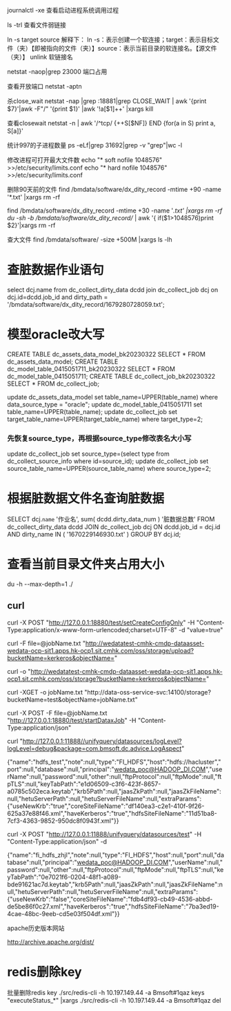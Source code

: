 
journalctl -xe 查看启动进程系统调用过程

ls -trl 查看文件弱链接

ln -s target source​​ 解释下： ​​ln -s​​：表示创建一个软连接； ​​target​​：表示目标文件（夹）【即被指向的文件（夹）】 ​​source​​：表示当前目录的软连接名。【源文件（夹）】 unlink 软链接名

netstat -naop|grep 23000 端口占用

查看开放端口
netstat -aptn

杀close_wait
netstat -nap |grep :18881|grep CLOSE_WAIT | awk '{print $7}'|awk -F"\/" '{print $1}' |awk '!a[$1]++'  |xargs kill



查看closewait
netstat -n | awk '/^tcp/ {++S[$NF]} END {for(a in S) print a, S[a]}'

统计997的子进程数量
ps -eLf|grep 31692|grep -v "grep"|wc -l

修改进程可打开最大文件数
echo "* soft nofile 1048576" >>/etc/security/limits.conf
echo "* hard nofile 1048576" >>/etc/security/limits.conf

删除90天前的文件
find /bmdata/software/dx_dity_record -mtime +90 -name '*.txt' |xargs rm -rf

find /bmdata/software/dx_dity_record -mtime +30 -name '*.txt' |xargs rm -rf
du -sh -b /bmdata/software/dx_dity_record/* | awk '{ if($1>1048576)print $2}'|xargs rm -rf

查大文件
find /bmdata/software/ -size +500M |xargs ls -lh



# 查脏数据作业语句
 select dcj.name from dc_collect_dirty_data dcdd join dc_collect_job dcj on dcj.id=dcdd.job_id and dirty_path = '/bmdata/software/dx_dity_record/1679280728059.txt';

# 模型oracle改大写

CREATE TABLE  dc_assets_data_model_bk20230322 SELECT * FROM dc_assets_data_model;
CREATE TABLE  dc_model_table_0415051711_bk20230322 SELECT * FROM dc_model_table_0415051711;
CREATE TABLE  dc_collect_job_bk20230322 SELECT * FROM dc_collect_job;

update dc_assets_data_model set table_name=UPPER(table_name) where data_source_type = "oracle";
update dc_model_table_0415051711 set table_name=UPPER(table_name);
update dc_collect_job set target_table_name=UPPER(target_table_name) where target_type=2;

### 先恢复source_type，再根据source_type修改表名大小写

update dc_collect_job set source_type=(select type from dc_collect_source_info where id=source_id);
update dc_collect_job set source_table_name=UPPER(source_table_name) where source_type=2;




# 根据脏数据文件名查询脏数据
SELECT
	dcj.`name` '作业名',
	sum( dcdd.dirty_data_num ) '脏数据总数' 
FROM
	dc_collect_dirty_data dcdd
	JOIN dc_collect_job dcj ON dcdd.job_id = dcj.id 
	AND dirty_name IN ( '1670229146930.txt' ) 
GROUP BY
	dcj.id;



# 查看当前目录文件夹占用大小

du -h --max-depth=1 ./





## curl



curl -X POST "http://127.0.0.1:18880/test/setCreateConfigOnly"  -H "Content-Type:application/x-www-form-urlencoded;charset=UTF-8" -d "value=true"


curl -F  file=@jobName.txt "http://wedatatest-cmhk-cmdp-dataasset-wedata-ocp-sit1.apps.hk-ocp1.sit.cmhk.com/oss/storage/upload?bucketName=kerkeros&objectName="

curl -o "http://wedatatest-cmhk-cmdp-dataasset-wedata-ocp-sit1.apps.hk-ocp1.sit.cmhk.com/oss/storage?bucketName=kerkeros&objectName="

curl -XGET -o jobName.txt "http://data-oss-service-svc:14100/storage?bucketName=test&objectName=jobName.txt"

curl -X POST  -F  file=@jobName.txt "http://127.0.0.1:18880/test/startDataxJob"  -H  "Content-Type:application/json"





curl "http://127.0.0.1:11888//unifyquery/datasources/logLevel?logLevel=debug&package=com.bmsoft.dc.advice.LogAspect"









{"name":"hdfs_test","note":null,"type":"FI_HDFS","host":"hdfs://hacluster","port":null,"database":null,"principal":"wedata_poc@HADOOP_DI.COM","userName":null,"password":null,"other":null,"ftpProtocol":null,"ftpMode":null,"ftpTLS":null,"keyTabPath":"e1d06509-c3f6-423f-8657-a0785c502eca.keytab","krb5Path":null,"jaasZkPath":null,"jaasZkFileName":null,"hetuServerPath":null,"hetuServerFileName":null,"extraParams":{"useNewKrb":"true","coreSiteFileName":"df140ea3-c2e1-410f-9f26-625a37e88f46.xml","haveKerberos":"true","hdfsSiteFileName":"11d51ba8-7cf3-4363-9852-950dc8f0943f.xml"}}







curl -X POST "http://127.0.0.1:11888/unifyquery/datasources/test" -H  "Content-Type:application/json" -d 





{"name":"fi_hdfs_zhjl","note":null,"type":"FI_HDFS","host":null,"port":null,"database":null,"principal":"wedata_poc@HADOOP_DI.COM","userName":null,"password":null,"other":null,"ftpProtocol":null,"ftpMode":null,"ftpTLS":null,"keyTabPath":"0e7021f6-0204-48f1-a089-bde91621ac7d.keytab","krb5Path":null,"jaasZkPath":null,"jaasZkFileName":null,"hetuServerPath":null,"hetuServerFileName":null,"extraParams":{"useNewKrb":"false","coreSiteFileName":"fdb4df93-cb49-4536-abbd-de5be86f0c27.xml","haveKerberos":"true","hdfsSiteFileName":"7ba3ed19-4cae-48bc-9eeb-cd5e03f504df.xml"}}









apache历史版本网站

http://archive.apache.org/dist/





# redis删除key

批量删除redis key 
./src/redis-cli -h 10.197.149.44 -a Bmsoft#1qaz keys "executeStatus_*" |xargs ./src/redis-cli -h 10.197.149.44 -a Bmsoft#1qaz del